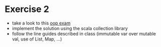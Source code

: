 # Exercise 2
- take a look to this [oop exam](https://bitbucket.org/mviroli/oop2018-esami/src/master/a03b/e1/Test.java)
- implement the solution using the scala collection library
- follow the line guides described in class (immutable var over mutable val, use of List, Map, ...)